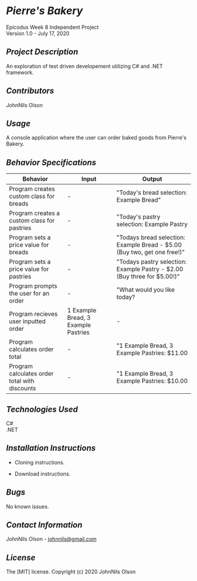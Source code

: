 # _Pierre's Bakery_
Epicodus Week 8 Independent Project  
Version 1.0 - July 17, 2020 

## _Project Description_
An exploration of test driven developement utilizing C# and .NET framework.

## _Contributors_
JohnNils Olson

## _Usage_
A console application where the user can order baked goods from Pierre's Bakery.

## _Behavior Specifications_
| Behavior | Input | Output |
| ---- | ---- | ---- |
| Program creates custom class for breads | - | "Today's bread selection: Example Bread" |
| Program creates a custom class for pastries | - | "Today's pastry selection: Example Pastry |
| Program sets a price value for breads | - | "Todays bread selection: Example Bread - $5.00 (Buy two, get one free!)" |
| Program sets a price value for pastries | - | "Todays pastry selection: Example Pastry - $2.00 (Buy three for $5.00!)" |
| Program prompts the user for an order | - | "What would you like today? |
| Program recieves user inputted order | 1 Example Bread, 3 Example Pastries | - |
| Program calculates order total | - | "1 Example Bread, 3 Example Pastries: $11.00 |
| Program calculates order total with discounts | - | "1 Example Bread, 3 Example Pastries: $10.00 |



## _Technologies Used_
C#  
.NET

## _Installation Instructions_
* Cloning instructions.

* Download instructions.

## _Bugs_
No known issues.

## _Contact Information_
JohnNils Olson - johnnils@gmail.com

## _License_
The [MIT] license.
Copyright (c) 2020 JohnNils Olson